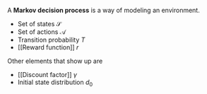 A **Markov decision process** is a way of modeling an environment.

* Set of states $\mathcal{S}$
* Set of actions $\mathcal{A}$
* Transition probability $T$
* [[Reward function]] $r$

Other elements that show up are

* [[Discount factor]] $\gamma$
* Initial state distribution $d_0$